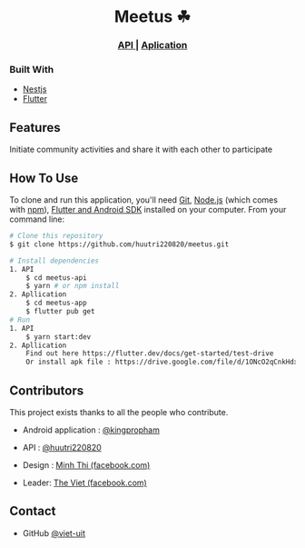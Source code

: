 

<h1 align="center">Meetus ☘</h1>
<div align="center">
  <h3>
    <a href="https://github.com/VTV24/meetus-api">
      API
    </a>
    <span> | </span>
    <a href="https://github.com/kingpropham/GSC">
      Aplication
    </a>
  </h3>
</div>


### Built With
- [Nestjs](https://nestjs.com/)
- [Flutter](https://flutter.dev/)

## Features
Initiate community activities and share it with each other to participate

## How To Use

To clone and run this application, you'll need [Git](https://git-scm.com), [Node.js](https://nodejs.org/en/download/) (which comes with [npm](http://npmjs.com)),  [Flutter and Android SDK](https://flutter.dev/) installed on your computer. From your command line:

```bash
# Clone this repository
$ git clone https://github.com/huutri220820/meetus.git

# Install dependencies
1. API
	$ cd meetus-api
	$ yarn # or npm install
2. Apllication
	$ cd meetus-app
	$ flutter pub get
# Run
1. API
	$ yarn start:dev
2. Apllication 
	Find out here https://flutter.dev/docs/get-started/test-drive
	Or install apk file : https://drive.google.com/file/d/1ONcO2qCnkHdxQN-tN_PcbqOfj80xVCXj
```



## Contributors

This project exists thanks to all the people who contribute.

- Android application : [@kingpropham](https://github.com/kingpropham)

- API : [@huutri220820](https://github.com/huutri220820)
- Design : [Minh Thi (facebook.com)](https://www.facebook.com/nmt218)
- Leader: [The Viet (facebook.com)](https://www.facebook.com/soap.n.duck)

## Contact

- GitHub [@viet-uit](20520093@gm.uit.edu.vn)

​	

